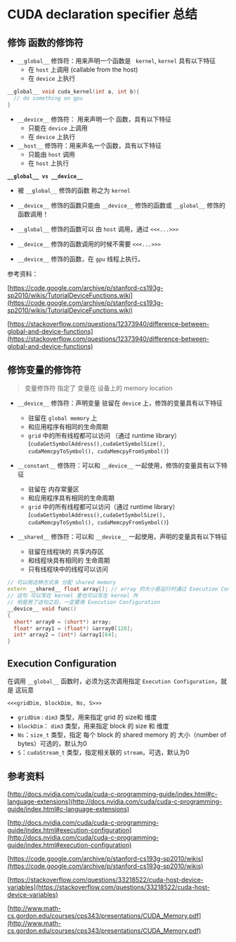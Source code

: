 # CUDA declaration specifier 总结



## 修饰 函数的修饰符

* `__global__` 修饰符：用来声明一个函数是 ` kernel`, `kernel` 具有以下特征
  * 在 `host` 上调用 (callable from the host)
  * 在 `device` 上执行

```c++
__global__ void cuda_kernel(int a, int b){
  // do something on gpu
}
```

* `__device__` 修饰符： 用来声明一个 函数，具有以下特征
  * 只能在 `device` 上调用
  * 在 `device` 上执行
* `__host__` 修饰符：用来声名一个函数，具有以下特征
  * 只能由 `host` 调用
  * 在 `host` 上执行




**`__global__ vs __device__`**

* 被 `__global__` 修饰的函数 称之为 `kernel`


* `__device__` 修饰的函数只能由  `__device__` 修饰的函数或 `__global__` 修饰的函数调用！
* `__global__` 修饰的函数可以 由 `host` 调用，通过 `<<<...>>>`
* `__device__` 修饰的函数调用的时候不需要 `<<<...>>>`
* `__device__` 修饰的函数，在  `gpu` 线程上执行。

参考资料：

[https://code.google.com/archive/p/stanford-cs193g-sp2010/wikis/TutorialDeviceFunctions.wiki](https://code.google.com/archive/p/stanford-cs193g-sp2010/wikis/TutorialDeviceFunctions.wiki)

[https://stackoverflow.com/questions/12373940/difference-between-global-and-device-functions](https://stackoverflow.com/questions/12373940/difference-between-global-and-device-functions)









## 修饰变量的修饰符

> 变量修饰符 指定了 变量在 设备上的 memory location

* `__device__` 修饰符：声明变量 驻留在 `device` 上，修饰的变量具有以下特征

  * 驻留在 `global memory` 上
  * 和应用程序有相同的生命周期
  * `grid` 中的所有线程都可以访问 （通过 runtime library）(`cudaGetSymbolAddress(),cudaGetSymbolSize(), cudaMemcpyToSymbol(), cudaMemcpyFromSymbol()`)

* `__constant__` 修饰符：可以和 `__device__` 一起使用，修饰的变量具有以下特征

  * 驻留在 内存常量区
  * 和应用程序具有相同的生命周期
  * `grid` 中的所有线程都可以访问（通过 runtime library） (`cudaGetSymbolAddress(),cudaGetSymbolSize(), cudaMemcpyToSymbol(), cudaMemcpyFromSymbol()`)

* `__shared__` 修饰符：可以和 `__device__` 一起使用，声明的变量具有以下特征

  * 驻留在线程块的 共享内存区
  * 和线程块具有相同的 生命周期
  * 只有线程块中的线程可以访问




```c++
// 可以用这种方式来 分配 shared memory
extern __shared__ float array[]; // array 的大小是运行时通过 Execution Configuration
// 这句 可以写在 kernel 里也可以写在 kernel 外
// 但是用了这句之后，一定要用 Execution Configuration
__device__ void func()
{
  short* array0 = (short*) array;
  float* array1 = (float*) &array0[128];
  int* array2 = (int*) &array1[64];
}
```



## Execution Configuration

在调用 `__global__` 函数时，必须为这次调用指定 `Execution Configuration`，就是 这玩意

 `<<<gridDim, blockDim, Ns, S>>>`

* `gridDim` : `dim3` 类型，用来指定 grid 的 size和 维度
* `blockDim`： `dim3` 类型，用来指定 block 的 size 和 维度
* `Ns`：`size_t` 类型，指定 每个 block 的 shared memory 的 大小（number of bytes）可选的，默认为0
* `S`：`cudaStream_t` 类型，指定相关联的 `stream`，可选，默认为0





## 参考资料

[http://docs.nvidia.com/cuda/cuda-c-programming-guide/index.html#c-language-extensions](http://docs.nvidia.com/cuda/cuda-c-programming-guide/index.html#c-language-extensions)

[http://docs.nvidia.com/cuda/cuda-c-programming-guide/index.html#execution-configuration](http://docs.nvidia.com/cuda/cuda-c-programming-guide/index.html#execution-configuration)

[https://code.google.com/archive/p/stanford-cs193g-sp2010/wikis](https://code.google.com/archive/p/stanford-cs193g-sp2010/wikis)

[https://stackoverflow.com/questions/33218522/cuda-host-device-variables](https://stackoverflow.com/questions/33218522/cuda-host-device-variables)

[http://www.math-cs.gordon.edu/courses/cps343/presentations/CUDA_Memory.pdf](http://www.math-cs.gordon.edu/courses/cps343/presentations/CUDA_Memory.pdf)






